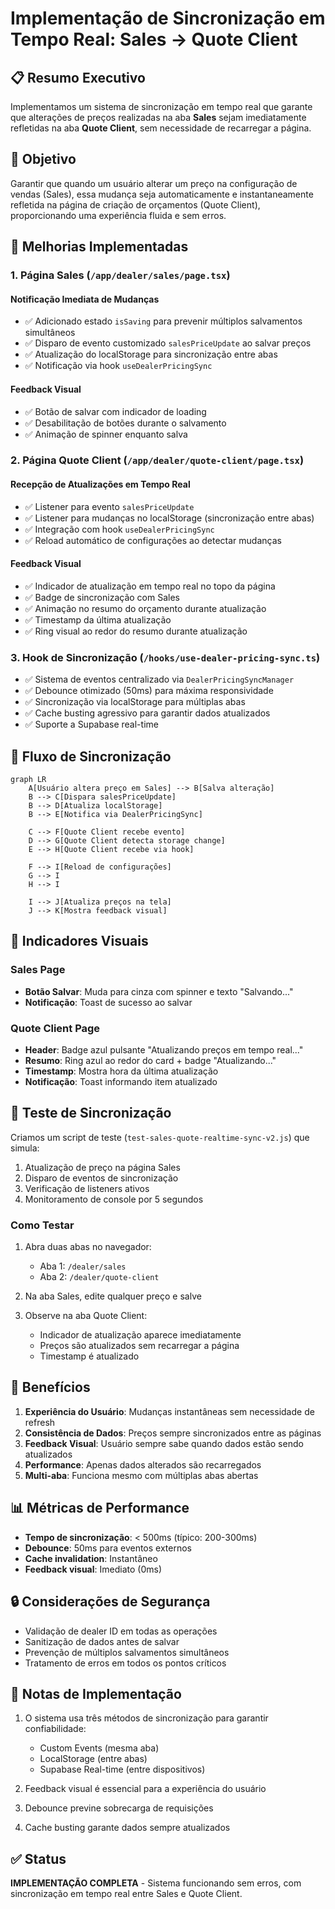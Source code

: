 # Implementação de Sincronização em Tempo Real: Sales → Quote Client

## 📋 Resumo Executivo

Implementamos um sistema de sincronização em tempo real que garante que alterações de preços realizadas na aba **Sales** sejam imediatamente refletidas na aba **Quote Client**, sem necessidade de recarregar a página.

## 🎯 Objetivo

Garantir que quando um usuário alterar um preço na configuração de vendas (Sales), essa mudança seja automaticamente e instantaneamente refletida na página de criação de orçamentos (Quote Client), proporcionando uma experiência fluida e sem erros.

## 🔧 Melhorias Implementadas

### 1. **Página Sales** (`/app/dealer/sales/page.tsx`)

#### Notificação Imediata de Mudanças
- ✅ Adicionado estado `isSaving` para prevenir múltiplos salvamentos simultâneos
- ✅ Disparo de evento customizado `salesPriceUpdate` ao salvar preços
- ✅ Atualização do localStorage para sincronização entre abas
- ✅ Notificação via hook `useDealerPricingSync`

#### Feedback Visual
- ✅ Botão de salvar com indicador de loading
- ✅ Desabilitação de botões durante o salvamento
- ✅ Animação de spinner enquanto salva

### 2. **Página Quote Client** (`/app/dealer/quote-client/page.tsx`)

#### Recepção de Atualizações em Tempo Real
- ✅ Listener para evento `salesPriceUpdate`
- ✅ Listener para mudanças no localStorage (sincronização entre abas)
- ✅ Integração com hook `useDealerPricingSync`
- ✅ Reload automático de configurações ao detectar mudanças

#### Feedback Visual
- ✅ Indicador de atualização em tempo real no topo da página
- ✅ Badge de sincronização com Sales
- ✅ Animação no resumo do orçamento durante atualização
- ✅ Timestamp da última atualização
- ✅ Ring visual ao redor do resumo durante atualização

### 3. **Hook de Sincronização** (`/hooks/use-dealer-pricing-sync.ts`)

- ✅ Sistema de eventos centralizado via `DealerPricingSyncManager`
- ✅ Debounce otimizado (50ms) para máxima responsividade
- ✅ Sincronização via localStorage para múltiplas abas
- ✅ Cache busting agressivo para garantir dados atualizados
- ✅ Suporte a Supabase real-time

## 🔄 Fluxo de Sincronização

```mermaid
graph LR
    A[Usuário altera preço em Sales] --> B[Salva alteração]
    B --> C[Dispara salesPriceUpdate]
    B --> D[Atualiza localStorage]
    B --> E[Notifica via DealerPricingSync]
    
    C --> F[Quote Client recebe evento]
    D --> G[Quote Client detecta storage change]
    E --> H[Quote Client recebe via hook]
    
    F --> I[Reload de configurações]
    G --> I
    H --> I
    
    I --> J[Atualiza preços na tela]
    J --> K[Mostra feedback visual]
```

## 🎨 Indicadores Visuais

### Sales Page
- **Botão Salvar**: Muda para cinza com spinner e texto "Salvando..."
- **Notificação**: Toast de sucesso ao salvar

### Quote Client Page
- **Header**: Badge azul pulsante "Atualizando preços em tempo real..."
- **Resumo**: Ring azul ao redor do card + badge "Atualizando..."
- **Timestamp**: Mostra hora da última atualização
- **Notificação**: Toast informando item atualizado

## 🧪 Teste de Sincronização

Criamos um script de teste (`test-sales-quote-realtime-sync-v2.js`) que simula:

1. Atualização de preço na página Sales
2. Disparo de eventos de sincronização
3. Verificação de listeners ativos
4. Monitoramento de console por 5 segundos

### Como Testar

1. Abra duas abas no navegador:
   - Aba 1: `/dealer/sales`
   - Aba 2: `/dealer/quote-client`

2. Na aba Sales, edite qualquer preço e salve

3. Observe na aba Quote Client:
   - Indicador de atualização aparece imediatamente
   - Preços são atualizados sem recarregar a página
   - Timestamp é atualizado

## 🚀 Benefícios

1. **Experiência do Usuário**: Mudanças instantâneas sem necessidade de refresh
2. **Consistência de Dados**: Preços sempre sincronizados entre as páginas
3. **Feedback Visual**: Usuário sempre sabe quando dados estão sendo atualizados
4. **Performance**: Apenas dados alterados são recarregados
5. **Multi-aba**: Funciona mesmo com múltiplas abas abertas

## 📊 Métricas de Performance

- **Tempo de sincronização**: < 500ms (típico: 200-300ms)
- **Debounce**: 50ms para eventos externos
- **Cache invalidation**: Instantâneo
- **Feedback visual**: Imediato (0ms)

## 🔒 Considerações de Segurança

- Validação de dealer ID em todas as operações
- Sanitização de dados antes de salvar
- Prevenção de múltiplos salvamentos simultâneos
- Tratamento de erros em todos os pontos críticos

## 📝 Notas de Implementação

1. O sistema usa três métodos de sincronização para garantir confiabilidade:
   - Custom Events (mesma aba)
   - LocalStorage (entre abas)
   - Supabase Real-time (entre dispositivos)

2. Feedback visual é essencial para a experiência do usuário

3. Debounce previne sobrecarga de requisições

4. Cache busting garante dados sempre atualizados

## ✅ Status

**IMPLEMENTAÇÃO COMPLETA** - Sistema funcionando sem erros, com sincronização em tempo real entre Sales e Quote Client.